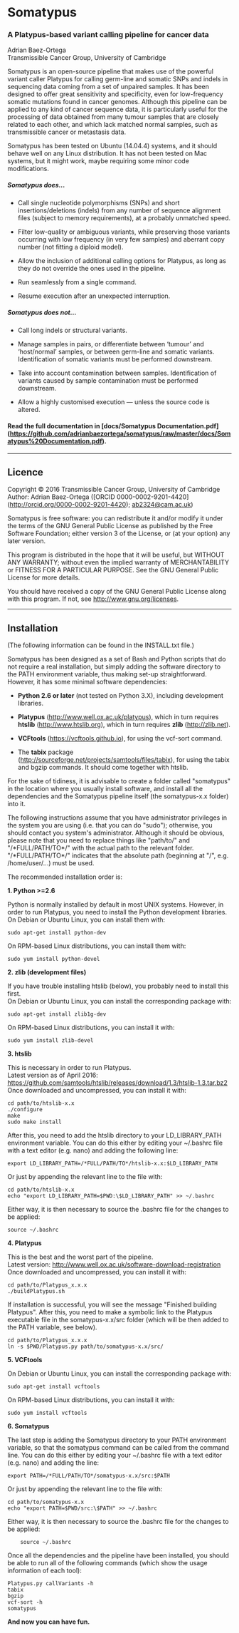 Somatypus
=========

### A Platypus-based variant calling pipeline for cancer data

Adrian Baez-Ortega  
Transmissible Cancer Group, University of Cambridge

Somatypus is an open-source pipeline that makes use of the powerful variant caller Platypus for calling germ-line and somatic SNPs and indels in sequencing data coming from a set of unpaired samples. It has been designed to offer great sensitivity and specificity, even for low-frequency somatic mutations found in cancer genomes. Although this pipeline can be applied to any kind of cancer sequence data, it is particularly useful for the processing of data obtained from many tumour samples that are closely related to each other, and which lack matched normal samples, such as transmissible cancer or metastasis data.

Somatypus has been tested on Ubuntu (14.04.4) systems, and it should behave well on any Linux distribution. It has not been tested on Mac systems, but it might work, maybe requiring some minor code modifications.

##### Somatypus does...

* Call single nucleotide polymorphisms (SNPs) and short insertions/deletions (indels) from any number of sequence alignment files (subject to memory requirements), at a probably unmatched speed.

* Filter low-quality or ambiguous variants, while preserving those variants occurring with low frequency (in very few samples) and aberrant copy number (not fitting a diploid model).

* Allow the inclusion of additional calling options for Platypus, as long as they do not override the ones used in the pipeline.

* Run seamlessly from a single command.

* Resume execution after an unexpected interruption.

##### Somatypus does not...

* Call long indels or structural variants.

* Manage samples in pairs, or differentiate between ‘tumour’ and ‘host/normal’ samples, or between germ-line and somatic variants. Identification of somatic variants must be performed downstream.

* Take into account contamination between samples. Identification of variants caused by sample contamination must be performed downstream.

* Allow a highly customised execution — unless the source code is altered.


#### Read the full documentation in [docs/Somatypus Documentation.pdf] (https://github.com/adrianbaezortega/somatypus/raw/master/docs/Somatypus%20Documentation.pdf).


---

## Licence

Copyright © 2016 Transmissible Cancer Group, University of Cambridge  
Author: Adrian Baez-Ortega ([ORCID 0000-0002-9201-4420] (http://orcid.org/0000-0002-9201-4420); ab2324@cam.ac.uk)

Somatypus is free software: you can redistribute it and/or modify it under the terms of the GNU General Public License as published by the Free Software Foundation; either version 3 of the License, or (at your option) any later version.

This program is distributed in the hope that it will be useful, but WITHOUT ANY WARRANTY; without even the implied warranty of MERCHANTABILITY or FITNESS FOR A PARTICULAR PURPOSE. See the GNU General Public License for more details.

You should have received a copy of the GNU General Public License along with this program. If not, see http://www.gnu.org/licenses.


---

## Installation

(The following information can be found in the INSTALL.txt file.)

Somatypus has been designed as a set of Bash and Python scripts that do not require a real 
installation, but simply adding the software directory to the PATH environment variable, 
thus making set-up straightforward. However, it has some minimal software dependencies:

* __Python 2.6 or later__ (not tested on Python 3.X), including development libraries.

* __Platypus__ (http://www.well.ox.ac.uk/platypus), which in turn requires __htslib__ (http://www.htslib.org), which in turn requires __zlib__ (http://zlib.net).

* __VCFtools__ (https://vcftools.github.io), for using the vcf-sort command.

* The __tabix__ package (http://sourceforge.net/projects/samtools/files/tabix), for using the tabix and bgzip commands. It should come together with htslib.


For the sake of tidiness, it is advisable to create a folder called "somatypus" in the
location where you usually install software, and install all the dependencies and the
Somatypus pipeline itself (the somatypus-x.x folder) into it.


The following instructions assume that you have administrator privileges in the system 
you are using (i.e. that you can do "sudo"); otherwise, you should contact you system's
administrator. Although it should be obvious, please note that you need to replace things
like "path/to/" and "/\*FULL/PATH/TO\*/" with the actual path to the relevant folder.
"/\*FULL/PATH/TO\*/" indicates that the absolute path (beginning at "/", e.g. /home/user/...)
must be used.


The recommended installation order is:


  __1. Python >=2.6__
 
  Python is normally installed by default in most UNIX systems. However, in order to run Platypus, you need to install the Python development libraries.  
  On Debian or Ubuntu Linux, you can install them with:
    
    sudo apt-get install python-dev
    
  On RPM-based Linux distributions, you can install them with:

    sudo yum install python-devel


  __2. zlib (development files)__
 
  If you have trouble installing htslib (below), you probably need to install this first.  
  On Debian or Ubuntu Linux, you can install the corresponding package with:

    sudo apt-get install zlib1g-dev
    
  On RPM-based Linux distributions, you can install it with:

    sudo yum install zlib-devel


  __3. htslib__
 
  This is necessary in order to run Platypus.  
  Latest version as of April 2016: https://github.com/samtools/htslib/releases/download/1.3/htslib-1.3.tar.bz2  
  Once downloaded and uncompressed, you can install it with:

    cd path/to/htslib-x.x
    ./configure
    make
    sudo make install

  After this, you need to add the htslib directory to your LD_LIBRARY_PATH environment variable. You can do this either by editing your ~/.bashrc file with a text editor (e.g. nano) and adding the following line:

    export LD_LIBRARY_PATH=/*FULL/PATH/TO*/htslib-x.x:$LD_LIBRARY_PATH

  Or just by appending the relevant line to the file with:

    cd path/to/htslib-x.x
    echo "export LD_LIBRARY_PATH=$PWD:\$LD_LIBRARY_PATH" >> ~/.bashrc
   
  Either way, it is then necessary to source the .bashrc file for the changes to be applied:

    source ~/.bashrc


  __4. Platypus__
 
  This is the best and the worst part of the pipeline.  
  Latest version: http://www.well.ox.ac.uk/software-download-registration  
  Once downloaded and uncompressed, you can install it with:

    cd path/to/Platypus_x.x.x
    ./buildPlatypus.sh

  If installation is successful, you will see the message "Finished building Platypus". After this, you need to make a symbolic link to the Platypus executable file in the somatypus-x.x/src folder (which will be then added to the PATH variable, see below).

    cd path/to/Platypus_x.x.x
    ln -s $PWD/Platypus.py path/to/somatypus-x.x/src/


  __5. VCFtools__
 
  On Debian or Ubuntu Linux, you can install the corresponding package with:

    sudo apt-get install vcftools
    
  On RPM-based Linux distributions, you can install it with:

    sudo yum install vcftools
    

  __6. Somatypus__
 
  The last step is adding the Somatypus directory to your PATH environment variable, so that the somatypus command can be called from the command line. You can do this either by editing your ~/.bashrc file with a text editor (e.g. nano) and adding the line:

    export PATH=/*FULL/PATH/TO*/somatypus-x.x/src:$PATH

  Or just by appending the relevant line to the file with:

    cd path/to/somatypus-x.x
    echo "export PATH=$PWD/src:\$PATH" >> ~/.bashrc
   
  Either way, it is then necessary to source the .bashrc file for the changes to be applied:
    
        source ~/.bashrc


Once all the dependencies and the pipeline have been installed, you should be able to run all of the following commands (which show the usage information of each tool):

    Platypus.py callVariants -h
    tabix
    bgzip
    vcf-sort -h
    somatypus

__And now you can have fun.__
